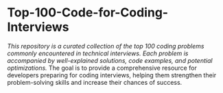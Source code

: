 # Top-100-Code-for-Coding-Interviews

*This repository is a curated collection of the top 100 coding problems commonly encountered in technical interviews. Each problem is accompanied by well-explained solutions, code examples, and potential optimizations.*
The goal is to provide a comprehensive resource for developers preparing for coding interviews, helping them strengthen their problem-solving skills and increase their chances of success.

